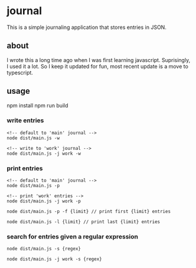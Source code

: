 # journal

This is a simple journaling application that stores entries in JSON.

## about
I wrote this a long time ago when I was first learning javascript. Suprisingly, I used it a lot. So I keep it updated for fun, most recent update is a move to typescript.

## usage
npm install
npm run build

### write entries

    <!-- default to 'main' journal -->
    node dist/main.js -w 
    
    <!-- write to 'work' journal -->
    node dist/main.js -j work -w

### print entries

    <!-- default to 'main' journal -->
    node dist/main.js -p

    <!-- print 'work' entries -->
    node dist/main.js -j work -p

    node dist/main.js -p -f {limit} // print first {limit} entries

    node dist/main.js -l {limit} // print last {limit} entries

### search for entries given a regular expression

    node dist/main.js -s {regex}

    node dist/main.js -j work -s {regex}